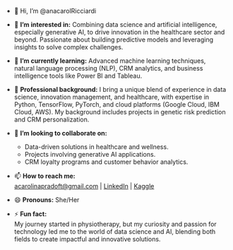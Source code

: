 - 👋 Hi, I’m @anacarolRicciardi

- 👀 **I’m interested in:**
  Combining data science and artificial intelligence, especially generative AI, to drive innovation in the healthcare sector and beyond. Passionate about building predictive models and leveraging insights to solve complex challenges.

- 🌱 **I’m currently learning:**
  Advanced machine learning techniques, natural language processing (NLP), CRM analytics, and business intelligence tools like Power BI and Tableau.

- 💼 **Professional background:**
  I bring a unique blend of experience in data science, innovation management, and healthcare, with expertise in Python, TensorFlow, PyTorch, and cloud platforms (Google Cloud, IBM Cloud, AWS). My background includes projects in genetic risk prediction and CRM personalization.

- 💞️ **I’m looking to collaborate on:**
  - Data-driven solutions in healthcare and wellness.
  - Projects involving generative AI applications.
  - CRM loyalty programs and customer behavior analytics.

- 📫 **How to reach me:**  
  [acarolinapradoft@gmail.com](mailto:acarolinapradoft@gmail.com) | [LinkedIn](https://www.linkedin.com/in/ana-carolina-ricciardi-4b38252a0/) | [Kaggle](https://www.kaggle.com/anacpricciardi)  

- 😄 **Pronouns:** She/Her  

- ⚡ **Fun fact:**  
  My journey started in physiotherapy, but my curiosity and passion for technology led me to the world of data science and AI, blending both fields to create impactful and innovative solutions.

<!---
@anacarolRicciardi is a ✨ special ✨ repository because its `README.md` (this file) appears on your GitHub profile.
You can click the Preview link to take a look at your changes.
--->

